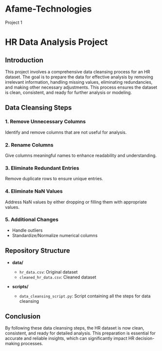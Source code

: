 # Afame-Technologies
Project 1
# HR Data Analysis Project

## Introduction
This project involves a comprehensive data cleansing process for an HR dataset. The goal is to prepare the data for effective analysis by removing irrelevant information, handling missing values, eliminating redundancies, and making other necessary adjustments. This process ensures the dataset is clean, consistent, and ready for further analysis or modeling.

## Data Cleansing Steps
### 1. Remove Unnecessary Columns
Identify and remove columns that are not useful for analysis.
### 2. Rename Columns
Give columns meaningful names to enhance readability and understanding.
### 3. Eliminate Redundant Entries
Remove duplicate rows to ensure unique entries.
### 4. Eliminate NaN Values
Address NaN values by either dropping or filling them with appropriate values.
### 5. Additional Changes
- Handle outliers
- Standardize/Normalize numerical columns

## Repository Structure

- **data/**
  - `hr_data.csv`: Original dataset
  - `cleaned_hr_data.csv`: Cleaned dataset

- **scripts/**
  - `data_cleansing_script.py`: Script containing all the steps for data cleansing

## Conclusion

By following these data cleansing steps, the HR dataset is now clean, consistent, and ready for detailed analysis. This preparation is essential for accurate and reliable insights, which can significantly impact HR decision-making processes.
